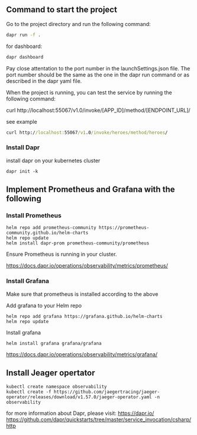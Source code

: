 ## Command to start the project

Go to the project directory and run the following command:

```cmd
dapr run -f .
```

for dashboard:

```cmd
dapr dashboard
```


Pay close attentation to the port number in the launchSettings.json file. 
The port number should be the same as the one in the dapr run command or as described in the
dapr yaml file.


When the project is running, you can test the service by running the following command:

curl http://localhost:55067/v1.0/invoke/[APP_ID]/method/[ENDPOINT_URL]/

see example

```cmd
curl http://localhost:55067/v1.0/invoke/heroes/method/heroes/
```

### Install Dapr

install dapr on your kubernetes cluster

```
dapr init -k
```


## Implement Prometheus and Grafana with the following

### Install Prometheus

```
helm repo add prometheus-community https://prometheus-community.github.io/helm-charts
helm repo update
helm install dapr-prom prometheus-community/prometheus
```


Ensure Prometheus is running in your cluster.

https://docs.dapr.io/operations/observability/metrics/prometheus/


### Install Grafana

Make sure that prometheus is installed according to the above

Add grafana to your Helm repo

```
helm repo add grafana https://grafana.github.io/helm-charts
helm repo update
```

Install grafana

```
helm install grafana grafana/grafana
```


https://docs.dapr.io/operations/observability/metrics/grafana/

## Install Jeager opertator

```
kubectl create namespace observability
kubectl create -f https://github.com/jaegertracing/jaeger-operator/releases/download/v1.57.0/jaeger-operator.yaml -n observability
```



for more information about Dapr, please visit: 
https://dapr.io/
https://github.com/dapr/quickstarts/tree/master/service_invocation/csharp/http
